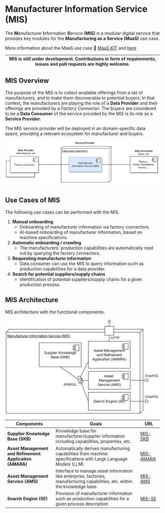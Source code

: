 # Manufacturer Information Service (MIS)

The **M**anufacturer **I**nformation **S**ervice **(MIS)** is a modular digital service that provides key modules for the **Manufacturing as a Service (MaaS)** use case.

More information about the MaaS use case :blue_book: [MaaS KIT](https://eclipse-tractusx.github.io/docs-kits/kits/Manufacturing%20as%20a%20Service%20Kit/Adoption%20View%20MaaS%20KIT#usecase--domain-explanation) and [here](https://disc-ecosystem.com/maas-usecase/)

| MIS is still under development. Contributions in form of requirements, issues and pull requests are highly welcome. |
|-----------------------------|

## MIS Overview

The purpose of the MIS is to collect available offerings from a set of manufacturers, and to make them discoverable to potential buyers. In that context, the manufacturers are playing the role of a **Data Provider** and their offerings are provided by a _Factory Connector_. The buyers are considered to be a **Data Consumer** of the service provided by the MIS is its role as a **Service Provider**.

The MIS service provider will be deployed in an domain-specific data space, providing a relevant ecosystem for manufacturer and buyers.

![MIS_Overview](docs/src/images/MIS_Overview.PNG)


## Use Cases of MIS

The following use cases can be performed with the MIS.

1. **Manual onboarding**
   - Onboarding of manufacturer information via factory connectors.
   - AI-based onboarding of manufacturer information, based on machine specifications.
2. **Automatic onboarding / crawling**
   - The manufacturers' production capabilities are automatically read out by querying the factory connectors.
3. **Requesting manufacturer information**
   - Data consumer can use the MIS to query information such as production capabilities for a data provider.
4. **Search for potential suppliers/supply chains**
   - Identification of potential suppliers/supply chains for a given production process.


## MIS Architecture

MIS architecture with the functional components.

![MIS_Architecture](docs/src/images/MIS_Architecture.PNG)

| Components    | Goals         | URL           |
| ------------- | ------------- | ------------- |
| **Supplier Knowledge Base (SKB)** | Knowledge base for manufacturer/supplier information including capabilities, properties, etc. | [MIS-SKB](https://github.com/FraunhoferIOSB/MIS-SKB)  |
| **Asset Management and Refinement Application (AMARA)**  | Automatically derives manufacturing capabilities from machine specifications with Large Language Models (LLM)  | [MIS-AMARA](https://github.com/FraunhoferIOSB/MIS-AMARA) |
| **Asset Management Service (AMS)**  | Interface to manage asset information like enterprise, factories, manufacturing capabilities, etc. within the knowledge base |[MIS-AMS](https://github.com/FraunhoferIOSB/MIS-AMS)  |
| **Search Engine (SE)**  | Provision of manufacturer information such as production capabilities for a given process description  | [MIS-SE](https://github.com/FraunhoferIOSB/MIS-SE)  |

